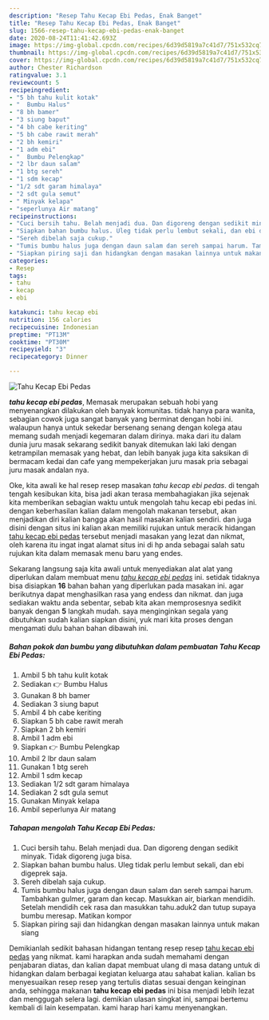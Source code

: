 ```yaml
---
description: "Resep Tahu Kecap Ebi Pedas, Enak Banget"
title: "Resep Tahu Kecap Ebi Pedas, Enak Banget"
slug: 1566-resep-tahu-kecap-ebi-pedas-enak-banget
date: 2020-08-24T11:41:42.693Z
image: https://img-global.cpcdn.com/recipes/6d39d5819a7c41d7/751x532cq70/tahu-kecap-ebi-pedas-foto-resep-utama.jpg
thumbnail: https://img-global.cpcdn.com/recipes/6d39d5819a7c41d7/751x532cq70/tahu-kecap-ebi-pedas-foto-resep-utama.jpg
cover: https://img-global.cpcdn.com/recipes/6d39d5819a7c41d7/751x532cq70/tahu-kecap-ebi-pedas-foto-resep-utama.jpg
author: Chester Richardson
ratingvalue: 3.1
reviewcount: 5
recipeingredient:
- "5 bh tahu kulit kotak"
- "  Bumbu Halus"
- "8 bh bamer"
- "3 siung baput"
- "4 bh cabe keriting"
- "5 bh cabe rawit merah"
- "2 bh kemiri"
- "1 adm ebi"
- "  Bumbu Pelengkap"
- "2 lbr daun salam"
- "1 btg sereh"
- "1 sdm kecap"
- "1/2 sdt garam himalaya"
- "2 sdt gula semut"
- " Minyak kelapa"
- "seperlunya Air matang"
recipeinstructions:
- "Cuci bersih tahu. Belah menjadi dua. Dan digoreng dengan sedikit minyak. Tidak digoreng juga bisa."
- "Siapkan bahan bumbu halus. Uleg tidak perlu lembut sekali, dan ebi digeprek saja."
- "Sereh dibelah saja cukup."
- "Tumis bumbu halus juga dengan daun salam dan sereh sampai harum. Tambahkan gulmer, garam dan kecap. Masukkan air, biarkan mendidih. Setelah mendidih cek rasa dan masukkan tahu.aduk2 dan tutup supaya bumbu meresap. Matikan kompor"
- "Siapkan piring saji dan hidangkan dengan masakan lainnya untuk makan siang"
categories:
- Resep
tags:
- tahu
- kecap
- ebi

katakunci: tahu kecap ebi 
nutrition: 156 calories
recipecuisine: Indonesian
preptime: "PT13M"
cooktime: "PT30M"
recipeyield: "3"
recipecategory: Dinner

---
```



![Tahu Kecap Ebi Pedas](https://img-global.cpcdn.com/recipes/6d39d5819a7c41d7/751x532cq70/tahu-kecap-ebi-pedas-foto-resep-utama.jpg)

<b><i>tahu kecap ebi pedas</i></b>, Memasak merupakan sebuah hobi yang menyenangkan dilakukan oleh banyak komunitas. tidak hanya para wanita, sebagian cowok juga sangat banyak yang berminat dengan hobi ini. walaupun hanya untuk sekedar bersenang senang dengan kolega atau memang sudah menjadi kegemaran dalam dirinya. maka dari itu dalam dunia juru masak sekarang sedikit banyak ditemukan laki laki dengan ketrampilan memasak yang hebat, dan lebih banyak juga kita saksikan di bermacam kedai dan cafe yang mempekerjakan juru masak pria sebagai juru masak andalan nya.



Oke, kita awali ke hal resep resep masakan <i>tahu kecap ebi pedas</i>. di tengah tengah kesibukan kita, bisa jadi akan terasa membahagiakan jika sejenak kita memberikan sebagian waktu untuk mengolah tahu kecap ebi pedas ini. dengan keberhasilan kalian dalam mengolah makanan tersebut, akan menjadikan diri kalian bangga akan hasil masakan kalian sendiri. dan juga disini dengan situs ini kalian akan memiliki rujukan untuk meracik hidangan <u>tahu kecap ebi pedas</u> tersebut menjadi masakan yang lezat dan nikmat, oleh karena itu ingat ingat alamat situs ini di hp anda sebagai salah satu rujukan kita dalam memasak menu baru yang endes.


Sekarang langsung saja kita awali untuk menyediakan alat alat yang diperlukan dalam membuat menu <u><i>tahu kecap ebi pedas</i></u> ini. setidak tidaknya bisa disiapkan <b>16</b> bahan bahan yang diperlukan pada masakan ini. agar berikutnya dapat menghasilkan rasa yang endess dan nikmat. dan juga sediakan waktu anda sebentar, sebab kita akan memprosesnya sedikit banyak dengan <b>5</b> langkah mudah. saya menginginkan segala yang dibutuhkan sudah kalian siapkan disini, yuk mari kita proses dengan mengamati dulu bahan bahan dibawah ini.

<!--inarticleads1-->

##### Bahan pokok dan bumbu yang dibutuhkan dalam pembuatan Tahu Kecap Ebi Pedas:

1. Ambil 5 bh tahu kulit kotak
1. Sediakan  👉 Bumbu Halus
1. Gunakan 8 bh bamer
1. Sediakan 3 siung baput
1. Ambil 4 bh cabe keriting
1. Siapkan 5 bh cabe rawit merah
1. Siapkan 2 bh kemiri
1. Ambil 1 adm ebi
1. Siapkan  👉 Bumbu Pelengkap
1. Ambil 2 lbr daun salam
1. Gunakan 1 btg sereh
1. Ambil 1 sdm kecap
1. Sediakan 1/2 sdt garam himalaya
1. Sediakan 2 sdt gula semut
1. Gunakan  Minyak kelapa
1. Ambil seperlunya Air matang




<!--inarticleads2-->

##### Tahapan mengolah Tahu Kecap Ebi Pedas:

1. Cuci bersih tahu. Belah menjadi dua. Dan digoreng dengan sedikit minyak. Tidak digoreng juga bisa.
1. Siapkan bahan bumbu halus. Uleg tidak perlu lembut sekali, dan ebi digeprek saja.
1. Sereh dibelah saja cukup.
1. Tumis bumbu halus juga dengan daun salam dan sereh sampai harum. Tambahkan gulmer, garam dan kecap. Masukkan air, biarkan mendidih. Setelah mendidih cek rasa dan masukkan tahu.aduk2 dan tutup supaya bumbu meresap. Matikan kompor
1. Siapkan piring saji dan hidangkan dengan masakan lainnya untuk makan siang




Demikianlah sedikit bahasan hidangan tentang resep resep <u>tahu kecap ebi pedas</u> yang nikmat. kami harapkan anda sudah memahami dengan penjabaran diatas, dan kalian dapat membuat ulang di masa datang untuk di hidangkan dalam berbagai kegiatan keluarga atau sahabat kalian. kalian bs menyesuaikan resep resep yang tertulis diatas sesuai dengan keinginan anda, sehingga makanan <b>tahu kecap ebi pedas</b> ini bisa menjadi lebih lezat dan menggugah selera lagi. demikian ulasan singkat ini, sampai bertemu kembali di lain kesempatan. kami harap hari kamu menyenangkan.
